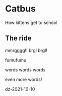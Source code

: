 # Catbus
How kittens get to school

## The ride
mmrgggg!! brgl brgl! 

fumufumu

words words words

even more words!

dz-2021-10-10
